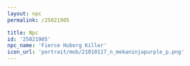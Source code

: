 ```yaml
---
layout: npc
permalink: /25021905

title: Npc
id: '25021905'
npc_name: 'Fierce Huborg Killer'
icon_url: 'portrait/mob/21010117_n_mekaninjapurple_p.png'
---
```

